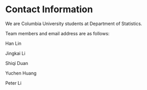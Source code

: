 # Contact Information

We are Columbia University students at Department of Statistics.

Team members and email address are as follows:

Han Lin

Jingkai Li

Shiqi Duan

Yuchen Huang

Peter Li


